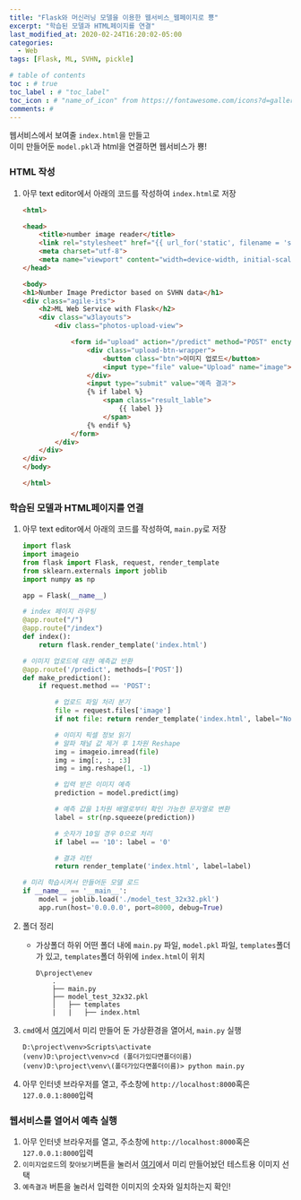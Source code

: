 ```yaml
---
title: "Flask와 머신러닝 모델을 이용한 웹서비스_웹페이지로 뿅"
excerpt: "학습된 모델과 HTML페이지를 연결"
last_modified_at: 2020-02-24T16:20:02-05:00
categories:
  - Web
tags: [Flask, ML, SVHN, pickle]

# table of contents
toc : # true
toc_label : # "toc_label"
toc_icon : # "name_of_icon" from https://fontawesome.com/icons?d=gallery&s=solid&m=free
comments: # 
---
```


웹서비스에서 보여줄 `index.html`을 만들고  
이미 만들어둔 `model.pkl`과 html을 연결하면 웹서비스가 뿅!  


### HTML 작성
1. 아무 text editor에서 아래의 코드를 작성하여 `index.html`로 저장
   ````html
   <html>
   
   <head>
       <title>number image reader</title>
       <link rel="stylesheet" href="{{ url_for('static', filename = 'style.css') }}">
       <meta charset="utf-8">
       <meta name="viewport" content="width=device-width, initial-scale=1">
   </head>
   
   <body>
   <h1>Number Image Predictor based on SVHN data</h1>
   <div class="agile-its">
       <h2>ML Web Service with Flask</h2>
       <div class="w3layouts">
           <div class="photos-upload-view">
   
               <form id="upload" action="/predict" method="POST" enctype="multipart/form-data">
                   <div class="upload-btn-wrapper">
                       <button class="btn">이미지 업로드</button>
                       <input type="file" value="Upload" name="image">
                   </div>
                   <input type="submit" value="예측 결과">
                   {% if label %}
                       <span class="result_lable">
                           {{ label }}
                       </span>
                   {% endif %}
               </form>
           </div>
       </div>
   </div>
   </body>
   
   </html>
   ````



### 학습된 모델과 HTML페이지를 연결
1. 아무 text editor에서 아래의 코드를 작성하여, `main.py`로 저장
   ````python
   import flask
   import imageio
   from flask import Flask, request, render_template
   from sklearn.externals import joblib
   import numpy as np
   
   app = Flask(__name__)
   
   # index 페이지 라우팅
   @app.route("/")
   @app.route("/index")
   def index():
       return flask.render_template('index.html')
   
   # 이미지 업로드에 대한 예측값 반환
   @app.route('/predict', methods=['POST'])
   def make_prediction():
       if request.method == 'POST':
   
           # 업로드 파일 처리 분기
           file = request.files['image']
           if not file: return render_template('index.html', label="No Files")
   
           # 이미지 픽셀 정보 읽기
           # 알파 채널 값 제거 후 1차원 Reshape
           img = imageio.imread(file)
           img = img[:, :, :3]
           img = img.reshape(1, -1)
   
           # 입력 받은 이미지 예측
           prediction = model.predict(img)
   
           # 예측 값을 1차원 배열로부터 확인 가능한 문자열로 변환
           label = str(np.squeeze(prediction))
   
           # 숫자가 10일 경우 0으로 처리
           if label == '10': label = '0'
   
           # 결과 리턴
           return render_template('index.html', label=label)
   
   # 미리 학습시켜서 만들어둔 모델 로드
   if __name__ == '__main__':
       model = joblib.load('./model_test_32x32.pkl')
       app.run(host='0.0.0.0', port=8000, debug=True)
   ````

2. 폴더 정리
   - 가상폴더 하위 어떤 폴더 내에 `main.py` 파일, `model.pkl` 파일, `templates`폴더가 있고, `templates`폴더 하위에 `index.html`이 위치
     ````
     D\project\enev
         .
         ├── main.py
         ├── model_test_32x32.pkl
         │   ├── templates
         |   |   ├── index.html
     ````

3. `cmd`에서 [여기](https://bettermesol.github.io/web/2020/02/23/flask_1_venv/)에서 미리 만들어 둔 가상환경을 열어서, `main.py` 실행
   ````shell
   D:\project\venv>Scripts\activate
   (venv)D:\project\venv>cd (폴더가있다면폴더이름)
   (venv)D:\project\venv\(폴더가있다면폴더이름)> python main.py
   ````

4. 아무 인터넷 브라우저를 열고, 주소창에 `http://localhost:8000`혹은 `127.0.0.1:8000`입력



### 웹서비스를 열어서 예측 실행
1. 아무 인터넷 브라우저를 열고, 주소창에 `http://localhost:8000`혹은 `127.0.0.1:8000`입력
2. `이미지업로드`의 `찾아보기`버튼을 눌러서 [여기](https://bettermesol.github.io/web/2020/02/24/Flask_2_ML-model/)에서 미리 만들어놨던 테스트용 이미지 선택
3. `예측결과` 버튼을 눌러서 입력한 이미지의 숫자와 일치하는지 확인!

